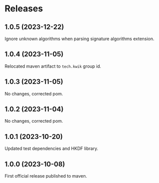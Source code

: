 # Releases

## 1.0.5 (2023-12-22)

Ignore unknown algorithms when parsing signature algorithms extension.

## 1.0.4 (2023-11-05)

Relocated maven artifact to `tech.kwik` group id.

## 1.0.3 (2023-11-05)

No changes, corrected pom.

## 1.0.2 (2023-11-04)

No changes, corrected pom.

## 1.0.1 (2023-10-20)

Updated test dependencies and HKDF library.


## 1.0.0 (2023-10-08)

First official release published to maven.
